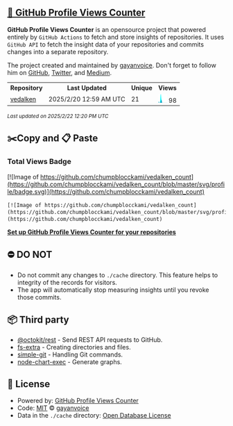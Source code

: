## [🚀 GitHub Profile Views Counter](https://github.com/gayanvoice/github-profile-views-counter)
**GitHub Profile Views Counter** is an opensource project that powered entirely by  `GitHub Actions` to fetch and store insights of repositories.
It uses `GitHub API` to fetch the insight data of your repositories and commits changes into a separate repository.

The project created and maintained by [gayanvoice](https://github.com/gayanvoice). Don't forget to follow him on [GitHub](https://github.com/gayanvoice), [Twitter](https://twitter.com/gayanvoice), and [Medium](https://gayanvoice.medium.com/).

<table>
	<tr>
		<th>
			Repository
		</th>
		<th>
			Last Updated
		</th>
		<th>
			Unique
		</th>
		<th>
			Views
		</th>
	</tr>
	<tr>
		<td>
			<a href="https://github.com/chumpblocckami/vedalken_count/tree/master/readme/620828141/year.md">
				vedalken
			</a>
		</td>
		<td>
			2025/2/20 12:59 AM UTC
		</td>
		<td>
			21
		</td>
		<td>
			<img alt="Response time graph" src="https://github.com/chumpblocckami/vedalken_count/raw/master/graph/620828141/small/year.png" height="20"> 98
		</td>
	</tr>
</table>

<small><i>Last updated on 2025/2/22 12:20 PM UTC</i></small>

## ✂️Copy and 📋 Paste
### Total Views Badge
[![Image of https://github.com/chumpblocckami/vedalken_count](https://github.com/chumpblocckami/vedalken_count/blob/master/svg/profile/badge.svg)](https://github.com/chumpblocckami/vedalken_count)

```readme
[![Image of https://github.com/chumpblocckami/vedalken_count](https://github.com/chumpblocckami/vedalken_count/blob/master/svg/profile/badge.svg)](https://github.com/chumpblocckami/vedalken_count)
```
[**Set up GitHub Profile Views Counter for your repositories**](https://github.com/gayanvoice/github-profile-views-counter)
## ⛔ DO NOT
- Do not commit any changes to `./cache` directory. This feature helps to integrity of the records for visitors.
- The app will automatically stop measuring insights until you revoke those commits.
## 📦 Third party

- [@octokit/rest](https://www.npmjs.com/package/@octokit/rest) - Send REST API requests to GitHub.
- [fs-extra](https://www.npmjs.com/package/fs-extra) - Creating directories and files.
- [simple-git](https://www.npmjs.com/package/simple-git) - Handling Git commands.
- [node-chart-exec](https://www.npmjs.com/package/node-chart-exec) - Generate graphs.
## 📄 License
- Powered by: [GitHub Profile Views Counter](https://github.com/gayanvoice/github-profile-views-counter)
- Code: [MIT](./LICENSE) © [gayanvoice](https://github.com/gayanvoice)
- Data in the `./cache` directory: [Open Database License](https://opendatacommons.org/licenses/odbl/1-0/)